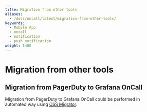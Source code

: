 ```yaml
---
title: Migration from other tools
aliases:
  - /docs/oncall/latest/migration-from-other-tools/
keywords:
  - Mobile App
  - oncall
  - notification
  - push notification
weight: 1400
---
```


# Migration from other tools

## Migration from PagerDuty to Grafana OnCall

Migration from PagerDuty to Grafana OnCall could be performed in automated way using
[OSS Migrator](https://github.com/grafana/oncall/tree/dev/tools/pagerduty-migrator).
